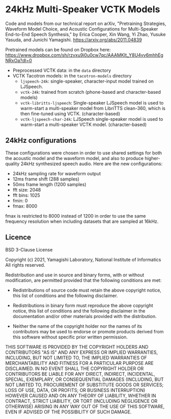 # 24kHz Multi-Speaker VCTK Models

Code and models from our technical report on arXiv, "Pretraining Strategies, Waveform Model Choice, and Acoustic Configurations for Multi-Speaker End-to-End Speech Synthesis," by Erica Cooper, Xin Wang, Yi Zhao, Yusuke Yasuda, and Junichi Yamagishi.  https://arxiv.org/abs/2011.04839

Pretrained models can be found on Dropbox here: https://www.dropbox.com/sh/rzvxu9i0u0cw7qc/AAAMKIt_Y8U4yv6mhhEgNRxOa?dl=0
 * Preprocessed VCTK data: in the `data` directory
 * VCTK Tacotron models: in the `tacotron-models` directory
   * `ljspeech-24k`: single-speaker, character-input model trained on LJSpeech.
   * `vctk-24k`: trained from scratch (phone-based and character-based models)
   * `vctk-libritts-ljspeech`: Single-speaker LJSpeech model is used to warm-start a multi-speaker model from LibriTTS clean-360, which is then fine-tuned using VCTK. (character-based)
   * `vctk-ljspeech-char-24k`: LJSpeech single-speaker model is used to warm-start a multi-speaker VCTK model. (character-based)


## 24kHz configurations

These configurations were chosen in order to use shared settings for both the acoustic model and the waveform model, and also to produce higher-quality 24kHz synthesized speech audio.  Here are the new configurations:
 * 24kHz sampling rate for waveform output
 * 12ms frame shift (288 samples)
 * 50ms frame length (1200 samples)
 * fft size: 2048
 * fft bins: 1025
 * fmin: 0
 * fmax: 8000

fmax is restricted to 8000 instead of 1200 in order to use the same frequency resolution when including datasets that are sampled at 16kHz.


## Licence

BSD 3-Clause License

Copyright (c) 2021, Yamagishi Laboratory, National Institute of Informatics All rights reserved.

Redistribution and use in source and binary forms, with or without modification, are permitted provided that the following conditions are met:

 * Redistributions of source code must retain the above copyright notice, this list of conditions and the following disclaimer.

 * Redistributions in binary form must reproduce the above copyright notice, this list of conditions and the following disclaimer in the documentation and/or other materials provided with the distribution.

 * Neither the name of the copyright holder nor the names of its contributors may be used to endorse or promote products derived from this software without specific prior written permission.

THIS SOFTWARE IS PROVIDED BY THE COPYRIGHT HOLDERS AND CONTRIBUTORS "AS IS" AND ANY EXPRESS OR IMPLIED WARRANTIES, INCLUDING, BUT NOT LIMITED TO, THE IMPLIED WARRANTIES OF MERCHANTABILITY AND FITNESS FOR A PARTICULAR PURPOSE ARE DISCLAIMED. IN NO EVENT SHALL THE COPYRIGHT HOLDER OR CONTRIBUTORS BE LIABLE FOR ANY DIRECT, INDIRECT, INCIDENTAL, SPECIAL, EXEMPLARY, OR CONSEQUENTIAL DAMAGES (INCLUDING, BUT NOT LIMITED TO, PROCUREMENT OF SUBSTITUTE GOODS OR SERVICES; LOSS OF USE, DATA, OR PROFITS; OR BUSINESS INTERRUPTION) HOWEVER CAUSED AND ON ANY THEORY OF LIABILITY, WHETHER IN CONTRACT, STRICT LIABILITY, OR TORT (INCLUDING NEGLIGENCE OR OTHERWISE) ARISING IN ANY WAY OUT OF THE USE OF THIS SOFTWARE, EVEN IF ADVISED OF THE POSSIBILITY OF SUCH DAMAGE.
